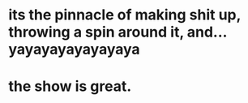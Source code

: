 its the pinnacle of making shit up, throwing a spin around it, and... yayayayayayayaya
============================================================
the show is great.
============================================================

